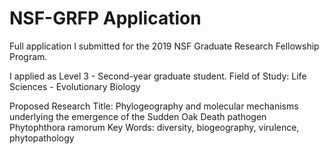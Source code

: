 # NSF-GRFP Application

Full application I submitted for the 2019 NSF Graduate Research Fellowship Program.

I applied as Level 3 - Second-year graduate student.
Field of Study: Life Sciences - Evolutionary Biology

Proposed Research Title: Phylogeography and molecular mechanisms underlying the emergence of the Sudden Oak
Death pathogen Phytophthora ramorum
Key Words: diversity, biogeography, virulence, phytopathology
